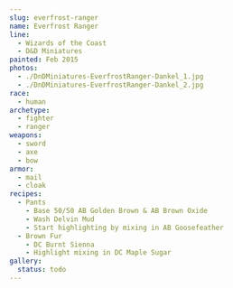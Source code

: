 ```yaml
---
slug: everfrost-ranger
name: Everfrost Ranger
line:
  - Wizards of the Coast
  - D&D Miniatures
painted: Feb 2015
photos:
  - ./DnDMiniatures-EverfrostRanger-Dankel_1.jpg
  - ./DnDMiniatures-EverfrostRanger-Dankel_2.jpg
race:
  - human
archetype:
  - fighter
  - ranger
weapons:
  - sword
  - axe
  - bow
armor:
  - mail
  - cloak
recipes:
  - Pants
    - Base 50/50 AB Golden Brown & AB Brown Oxide
    - Wash Delvin Mud
    - Start highlighting by mixing in AB Goosefeather
  - Brown Fur
    - DC Burnt Sienna
    - Highlight mixing in DC Maple Sugar
gallery:
  status: todo
---
```

